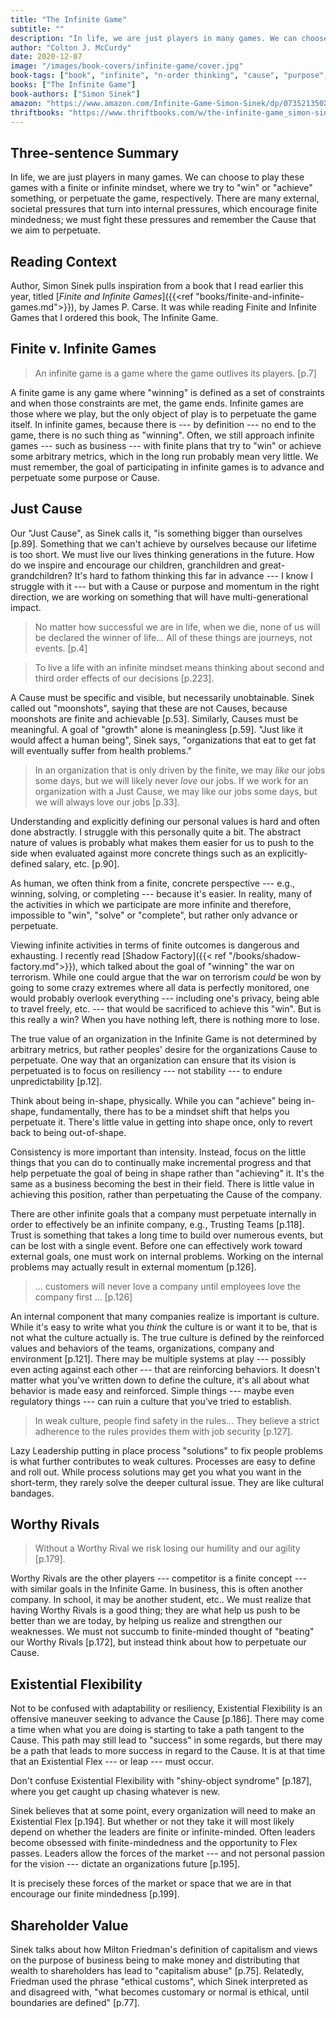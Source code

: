 ```yaml
---
title: "The Infinite Game"
subtitle: ""
description: "In life, we are just players in many games. We can choose to play these games with a finite or infinite mindset, where we try to \"win\" or \"achieve\" something, or perpetuate the game, respectively. There are many external, societal pressures that turn into internal pressures, which encourage finite mindedness; we must fight these pressures and remember the Cause that we aim to perpetuate."
author: "Colton J. McCurdy"
date: 2020-12-07
image: "/images/book-covers/infinite-game/cover.jpg"
book-tags: ["book", "infinite", "n-order thinking", "cause", "purpose", "2020", "thinking"]
books: ["The Infinite Game"]
book-authors: ["Simon Sinek"]
amazon: "https://www.amazon.com/Infinite-Game-Simon-Sinek/dp/073521350X"
thriftbooks: "https://www.thriftbooks.com/w/the-infinite-game_simon-sinek/18603094/?resultid=b9e8c652-2128-46b4-9440-f1b929f830b2#isbn=073521350X&edition=19797901&idiq=34830405"
---
```


## Three-sentence Summary

In life, we are just players in many games. We can choose to play these games with
a finite or infinite mindset, where we try to "win" or "achieve" something, or
perpetuate the game, respectively. There are many external, societal pressures
that turn into internal pressures, which encourage finite mindedness; we must
fight these pressures and remember the Cause that we aim to perpetuate.

## Reading Context

Author, Simon Sinek pulls inspiration from a book that I read earlier this
year, titled [_Finite and Infinite Games_]({{<ref "books/finite-and-infinite-games.md">}}), by James P. Carse.
It was while reading Finite and Infinite Games that I ordered this book, The Infinite Game.

## Finite v. Infinite Games

> An infinite game is a game where the game outlives its players. [p.7]

A finite game is any game where "winning" is defined as a set of constraints and
when those constraints are met, the game ends. Infinite games are those where we
play, but the only object of play is to perpetuate the game itself. In infinite
games, because there is --- by definition --- no end to the game, there is no such thing as "winning".
Often, we still approach infinite games --- such as business --- with finite plans
that try to "win" or achieve some arbitrary metrics, which in the long run probably
mean very little. We must remember, the goal of participating in infinite games is to advance and
perpetuate some purpose or Cause.

## Just Cause

Our "Just Cause", as Sinek calls it, "is something bigger than ourselves [p.89].
Something that we can't achieve by ourselves because our lifetime is too short.
We must live our lives thinking generations in the future. How do we inspire and
encourage our children, granchildren and great-grandchildren? It's hard to fathom
thinking this far in advance --- I know I struggle with it --- but with a Cause
or purpose and momentum in the right direction, we are working on something that
will have multi-generational impact.

> No matter how successful we are in life, when we die, none of us will be declared the winner of life... All of these things are journeys, not events. [p.4]

> To live a life with an infinite mindset means thinking about second and third order effects of our decisions [p.223].


A Cause must be specific and visible, but necessarily unobtainable. Sinek called
out "moonshots", saying that these are not Causes, because moonshots are finite
and achievable [p.53]. Similarly, Causes must be meaningful. A goal of "growth"
alone is meaningless [p.59]. "Just like it would affect a human being", Sinek says,
"organizations that eat to get fat will eventually suffer from health problems."

> In an organization that is only driven by the finite, we may _like_ our jobs
some days, but we will likely never _love_ our jobs. If we work for an organization
with a Just Cause, we may like our jobs some days, but we will always love our
jobs [p.33].

Understanding and explicitly defining our personal values is hard and often done
abstractly. I struggle with this personally quite a bit. The abstract nature of
values is probably what makes them easier for us to push to the side when evaluated
against more concrete things such as an explicitly-defined salary, etc. [p.90].

As human, we often think from a finite, concrete perspective --- e.g., winning,
solving, or completing --- because it's easier. In reality, many of the activities
in which we participate are more infinite and therefore, impossible to "win", "solve" or "complete",
but rather only advance or perpetuate.

Viewing infinite activities in terms of finite outcomes is dangerous and exhausting.
I recently read [Shadow Factory]({{< ref "/books/shadow-factory.md">}}), which talked about the goal of "winning" the
war on terrorism. While one could argue that the war on terrorism _could_ be won
by going to some crazy extremes where all data is perfectly monitored, one would probably overlook everything --- including
one's privacy, being able to travel freely, etc. --- that would be sacrificed to achieve this "win".
But is this really a win? When you have nothing left, there is nothing more to lose.

The true value of an organization in the Infinite Game is not determined by arbitrary
metrics, but rather peoples' desire for the organizations Cause to perpetuate. One
way that an organization can ensure that its vision is perpetuated is to focus on
resiliency --- not stability --- to endure unpredictability [p.12].

Think about being in-shape, physically. While you can "achieve" being in-shape,
fundamentally, there has to be a mindset shift that helps you perpetuate it. There's
little value in getting into shape once, only to revert back to being out-of-shape.

Consistency is more important than intensity. Instead, focus on the little things
that you can do to continually make incremental progress and that help perpetuate
the goal of being in shape rather than "achieving" it. It's the same as a business
becoming the best in their field. There is little value in achieving this position,
rather than perpetuating the Cause of the company.

There are other infinite goals that a company must perpetuate internally in order
to effectively be an infinite company, e.g., Trusting Teams [p.118]. Trust is something
that takes a long time to build over numerous events, but can be lost with a single
event. Before one can effectively work toward external goals, one must work on
internal problems. Working on the internal problems may actually result in external
momentum [p.126].

> ... customers will never love a company until employees love the company first ... [p.126]

An internal component that many companies realize is important is culture. While
it's easy to write what you _think_ the culture is or want it to be, that is not
what the culture actually is. The true culture is defined by the reinforced values and
behaviors of the teams, organizations, company and environment [p.121]. There may
be multiple systems at play --- possibly even acting against each other --- that
are reinforcing behaviors. It doesn't
matter what you've written down to define the culture, it's all about what behavior
is made easy and reinforced. Simple things --- maybe even regulatory things --- can
ruin a culture that you've tried to establish.

> In weak culture, people find safety in the rules... They believe a strict adherence to the rules provides them with job security [p.127].

Lazy Leadership putting in place process "solutions" to fix people problems is
what further contributes to weak cultures. Processes are easy to define and roll
out. While process solutions may get you what you want in the short-term, they
rarely solve the deeper cultural issue. They are like cultural bandages.

## Worthy Rivals

> Without a Worthy Rival we risk losing our humility and our agility [p.179].

Worthy Rivals are the other players --- competitor is a finite concept --- with
similar goals in the Infinite Game. In business, this is often another company. In school, it may
be another student, etc.. We must realize that having Worthy Rivals is a good thing;
they are what help us push to be better than we are today, by helping us realize and
strengthen our weaknesses. We must not succumb to finite-minded thought of
"beating" our Worthy Rivals [p.172], but instead think about how to perpetuate our Cause.

## Existential Flexibility

Not to be confused with adaptability or resiliency, Existential Flexibility is
an offensive maneuver seeking to advance the Cause [p.186]. There may come a time
when what you are doing is starting to take a path tangent to the Cause. This path
may still lead to "success" in some regards, but there may be a path that leads to
more success in regard to the Cause. It is at that time that an Existential
Flex --- or leap --- must occur.

Don't confuse Existential Flexibility with "shiny-object syndrome" [p.187], where
you get caught up chasing whatever is new.

Sinek believes that at some point, every organization will need to make an Existential
Flex [p.194]. But whether or not they take it will most likely depend on whether
the leaders are finite or infinite-minded.
Often leaders become obsessed with finite-mindedness and the opportunity to Flex
passes. Leaders allow the forces of the market --- and not personal passion for the
vision --- dictate an organizations future [p.195].

It is precisely these forces of the market or space that we are in that encourage
our finite mindedness [p.199].

## Shareholder Value

Sinek talks about how Milton Friedman's definition of capitalism and views on
the purpose of business being to make money and distributing that wealth to
shareholders has lead to "capitalism abuse" [p.75]. Relatedly, Friedman used the phrase
"ethical customs", which Sinek interpreted as and disagreed with, "what becomes
customary or normal is ethical, until boundaries are defined" [p.77].
